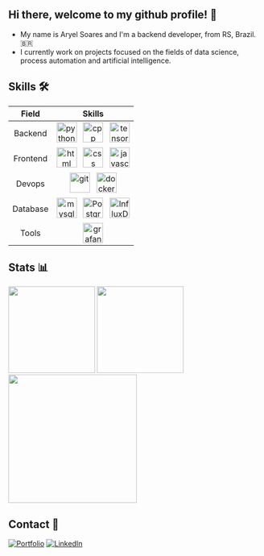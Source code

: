 ## Hi there, welcome to my github profile! 👋

* My name is Aryel Soares and I'm a backend developer, from RS, Brazil. :brazil:
* I currently work on projects focused on the fields of data science, process automation and artificial intelligence.

## Skills 🛠️

| **Field** | **Skills** |
|:---------:|:----------:|
| Backend | <img src="https://cdn.jsdelivr.net/gh/devicons/devicon/icons/python/python-original.svg" alt="python" title="Python" width="40" height="40"/> &nbsp; <img src="https://cdn.jsdelivr.net/gh/devicons/devicon/icons/cplusplus/cplusplus-original.svg" alt="cpp" title="C++" width="40" height="40"/> &nbsp; <img src="https://cdn.jsdelivr.net/gh/devicons/devicon/icons/tensorflow/tensorflow-original.svg" alt="tensorflow" title="Tensorflow" width="40" height="40"/> |
| Frontend | <img src="https://cdn.jsdelivr.net/gh/devicons/devicon/icons/html5/html5-original.svg" alt="html" title="HTML5" width="40" height="40"/> &nbsp; <img src="https://cdn.jsdelivr.net/gh/devicons/devicon/icons/css3/css3-original.svg" alt="css" title="CSS3" width="40" height="40"/> &nbsp; <img src="https://cdn.jsdelivr.net/gh/devicons/devicon/icons/javascript/javascript-original.svg" alt="javascript" title="Javascript" width="40" height="40"/> |
| Devops | <img src="https://cdn.jsdelivr.net/gh/devicons/devicon/icons/git/git-original.svg" alt="git" title="Git" width="40" height="40"/> &nbsp; <img src="https://cdn.jsdelivr.net/gh/devicons/devicon/icons/docker/docker-original.svg" alt="docker" title="Docker" width="40" height="40"/> |
| Database | <img src="https://cdn.jsdelivr.net/gh/devicons/devicon/icons/mysql/mysql-original.svg" alt="mysql" title="MySQL" width="40" height="40"/> &nbsp; <img src="https://cdn.jsdelivr.net/gh/devicons/devicon/icons/postgresql/postgresql-original.svg" alt="Postgresql" title="PostgreSQL" width="40" height="40"/> &nbsp; <img src="https://cdn.jsdelivr.net/gh/devicons/devicon/icons/influxdb/influxdb-original.svg" alt="InfluxDB" title="InfluxDB" width="40" height="40"/> |
| Tools | <img src="https://cdn.jsdelivr.net/gh/devicons/devicon/icons/grafana/grafana-original.svg" alt="grafana" title="Grafana" width="40" height="40"/> |

## Stats 📊

<div>
  <img height="172em" src="https://github-readme-stats.vercel.app/api?username=aryelsoares&show_icons=true&theme=dracula&include_all_commits=true&count_private=true"/>
  <img height="172em" src="https://github-readme-stats.vercel.app/api/top-langs?username=aryelsoares&layout=compact&langs_count=16&theme=dracula"/>
  <img height="255em" src="https://github-readme-activity-graph.vercel.app/graph?username=aryelsoares&theme=react&area=true"/>
</div>

## Contact 💬

[![Portfolio](https://img.shields.io/badge/Portfolio-404040?style=for-the-badge&logo=github&logoColor=white)](https://aryelsoares.github.io/portfolio)
[![LinkedIn](https://img.shields.io/badge/LinkedIn-0077B5?style=for-the-badge&logo=github&logoColor=white)](https://www.linkedin.com/in/aryelsoares)
